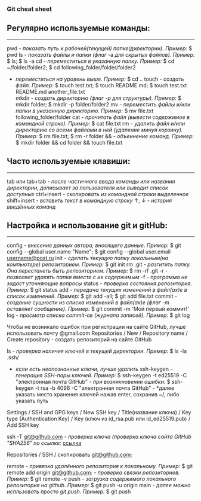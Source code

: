 ### Git cheat sheet

## Регулярно используемые команды:
---
pwd - *показать путь к рабочей(текущей) папке(директории). Пример:* $ pwd
ls - *показать файлы и папки* *(флаг* -а *для скрытых файлов). Пример:* $ ls; $ ls -a
cd - *переместиться в указанную папку. Пример:* $ cd ~/folder/folder2; $ cd following_folder/folder/folder2
   - *переместиться на уровень выше. Пример:* $ cd ..
touch - *создать файл. Пример:* $ touch test.txt; $ touch README.md; $ touch test.txt README.md another_file.txt	
mkdir - *создать директорию (флаг -p для структуры). Пример:* $ mkdir folder; $ mkdir -p folder/folder2
mv - *переместить файлы и/или папки в указанную директорию. Пример:* $ mv file.txt following_folder/folder
cat - *прочитать файл (вывести содержимое в командной строке). Пример:* $ cat file.txt
rm - *удалить файл и/или директорию со всеми файлами в ней (удаление минуя корзину). Пример:* $ rm file.txt; $ rm -r folder
&& - *объеинение команд. Пример:* $ mkdir folder && cd folder && touch file.txt

## Часто используемые клавиши:
---
tab или tab+tab - *после частичного ввода команды или названия директории, дописывает за пользователя или выводит список доступных*
ctrl+insert - *скопировать из командной строки выделенное*
shift+insert - *вставить текст в командную строку*
↑, ↓ - *история введённых команд*

## Настройка и использование git и gitHub:
---
config - *внесение данных автора, вносящего данные.*
         *Пример:* $ git config --global user.name "Name"; $ git config --global user.email username@post.ru
init - *сделать текущую папку локальным(на компьютере) репозиторием. Пример:* $ git init
rm .git - *разгитить папку. Она перестанеть быть репозиторием. Пример:* $ rm -rf .git
     -r - *позволяет удалять папки вместе с их содержимым*
     -f - *программа не задаст уточняющие вопросы*
status - *проверка состояния репозитория. Пример:* $ git status
add - *передача текущих изменений в файл(ах)е в список изменений. Пример:* $ git add -all; $ git add file.txt
commit - *создание сущности из списка изменений в файл(ах)е (флаг -m оставляет сообщение). Пример:* $ git commit -m 'Мой первый коммит!'
log - *просмотр списка commit-ов (журнала записей). Пример:* $ git log

Чтобы не возникало ошибок при регистрации на сайте GitHub, лучше использовать почту @gmail.com
Repositories / New / Repository name / Create repository - создать репозиторий на сайте GitHub

ls - *проверка наличия ключей в текущей директории. Пример:* $ ls -la .ssh/
   - *если есть неопознанные ключи, лучше удалить*
ssh-keygen - *генерация SSH-пары ключей. Пример:* $ ssh-keygen -t ed25519 -C "электронная почта GitHub"
           - *при возникновении ошибки:* $ ssh-keygen -t rsa -b 4096 -C "электронная почта GitHub"
           - *далее указать место хранения ключей нажав enter, сохранив ~/, либо указать путь

Settings / SSH and GPG keys /  New SSH key 
    / Title(название ключа) / Key type (Authentication Key) 
    / Key (ключ из id_rsa.pub или id_ed25519.pub) / Add SSH key

ssh -T git@github.com - *проверка ключа (проверка ключа сайта GitHub "SHA256" по ссылке:* [ссылка](https://docs.github.com/en/authentication/keeping-your-account-and-data-secure/githubs-ssh-key-fingerprints)

Repositories / SSH / скопировать git@github.com:

remote - *привязка удалённого репозитория к локальному. Пример:* $ git remote add origin git@github.com:
       - *проверка связки репозиториев. Пример:* $ git remote -v
push - *загрузка содержимого локального репозитория на github. Пример:* $ git push -u origin main
     - *далее можно испльзовать просто git push. Пример:* $ git push







